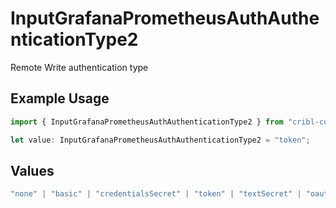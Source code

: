 # InputGrafanaPrometheusAuthAuthenticationType2

Remote Write authentication type

## Example Usage

```typescript
import { InputGrafanaPrometheusAuthAuthenticationType2 } from "cribl-control-plane/models";

let value: InputGrafanaPrometheusAuthAuthenticationType2 = "token";
```

## Values

```typescript
"none" | "basic" | "credentialsSecret" | "token" | "textSecret" | "oauth"
```